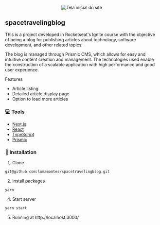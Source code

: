 <p align="center">
  <img src="https://user-images.githubusercontent.com/60052718/229376377-7ac94dfc-aa5f-46cb-8f8a-cb026dd5d037.png" alt="Tela inicial do site">
</p>

## spacetravelingblog
This is a project developed in Rocketseat's Ignite course with the objective of being a blog for publishing articles about technology, software development, and other related topics.

The blog is managed through Prismic CMS, which allows for easy and intuitive content creation and management. The technologies used enable the construction of a scalable application with high performance and good user experience.

Features

- Article listing
- Detailed article display page
- Option to load more articles


### :computer: Tools
- [Next.js](https://nextjs.org/docs)
- [React](https://reactjs.org/docs/getting-started.html)
- [TypeScript](https://www.typescriptlang.org/docs/)
- [Prismic](https://prismic.io/docs)

### :wrench:  Installation

1. Clone
```sh 
git@github.com:lumamontes/spacetravelingblog.git
```
2. Install packages
```sh 
yarn 
``` 
4. Start server
```sh 
yarn start
```
5. Running at http://localhost:3000/

